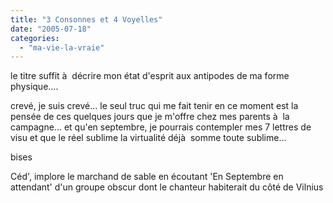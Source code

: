 ```yaml
---
title: "3 Consonnes et 4 Voyelles"
date: "2005-07-18"
categories: 
  - "ma-vie-la-vraie"
---
```


  
le titre suffit à  décrire mon état d'esprit aux antipodes de ma forme physique....  
  
crevé, je suis crevé... le seul truc qui me fait tenir en ce moment est la pensée de ces quelques jours que je m'offre chez mes parents à  la campagne... et qu'en septembre, je pourrais contempler mes 7 lettres de visu et que le réel sublime la virtualité déjà  somme toute sublime...  
  
bises  
  
Céd', implore le marchand de sable en écoutant 'En Septembre en attendant' d'un groupe obscur dont le chanteur habiterait du côté de Vilnius
